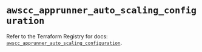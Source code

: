 # `awscc_apprunner_auto_scaling_configuration`

Refer to the Terraform Registry for docs: [`awscc_apprunner_auto_scaling_configuration`](https://registry.terraform.io/providers/hashicorp/awscc/0.70.0/docs/resources/apprunner_auto_scaling_configuration).
